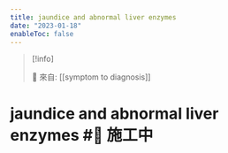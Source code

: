 ```yaml
---
title: jaundice and abnormal liver enzymes
date: "2023-01-18"
enableToc: false
---
```


> [!info]
>
> 🌱 來自: [[symptom to diagnosis]]

# jaundice and abnormal liver enzymes #🚧 施工中


